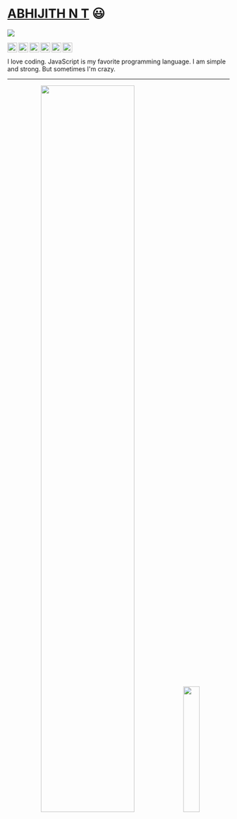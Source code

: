  # <a href="https://www.linkedin.com/in/abhijithnt/">ABHIJITH N T</a> :smiley:


![](https://komarev.com/ghpvc/?username=Abhijith-cloud&style=flat-square)


 <a href="https://twitter.com/Abhijith_N_T">
  <img align="left" alt="Abhijith's Twitter" width="22px" src="https://cdn.jsdelivr.net/npm/simple-icons@v3/icons/twitter.svg" />
</a>
<a href="https://www.linkedin.com/in/abhijithnt/">
  <img align="left" alt="Abhijith's Linkdein" width="22px" src="https://cdn.jsdelivr.net/npm/simple-icons@v3/icons/linkedin.svg" />
</a>
<a href="https://github.com/Abhijith-cloud">
  <img align="left" alt="Abhijith's Github" width="22px" src="https://cdn.jsdelivr.net/npm/simple-icons@v3/icons/github.svg" />
</a>
<a href="https://instagram.com/abhijith_n_t">
  <img align="left" alt="Abhijith's Instagram" width="22px" src="https://cdn.jsdelivr.net/npm/simple-icons@v3/icons/instagram.svg" />
</a>
<a href="https://www.facebook.com/abhijithnt4u">
  <img align="left" alt="Abhijith's Facebook" width="22px" src="https://cdn.jsdelivr.net/npm/simple-icons@v3/icons/facebook.svg" />
</a>
<a href="https://t.me/thankappan369">
  <img align="left" alt="Abhijith's telegram" width="22px" src="https://cdn.jsdelivr.net/npm/simple-icons@v3/icons/telegram.svg" />
</a>
<br/>
<br/>
I love coding. JavaScript is my favorite programming language. I am simple and strong. But sometimes I'm crazy.

---

<p align="center">
 <img width="65%" src="https://github-readme-stats.vercel.app/api?username=Abhijith-cloud&show_icons=true&theme=tokyonight" />
 <img width="27%"  src="https://github-readme-stats.vercel.app/api/top-langs/?username=Abhijith-cloud&theme=tokyonight" />
</p>
